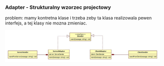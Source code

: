 ### Adapter - Strukturalny wzorzec projectowy

problem: mamy kontretna klase i trzeba zeby ta klasa realizowala pewen interfejs, a tej klasy nie mozna zmieniac.

![uml_adapter](./adapter.jpg)
